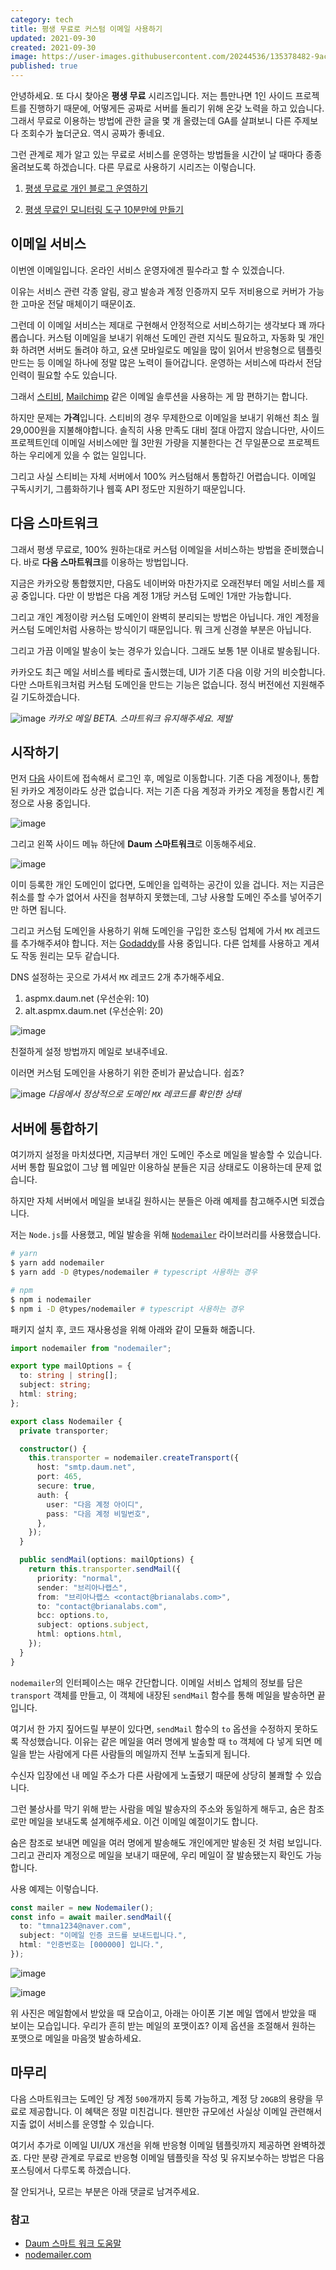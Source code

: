 ```yaml
---
category: tech
title: 평생 무료로 커스텀 이메일 사용하기
updated: 2021-09-30
created: 2021-09-30
image: https://user-images.githubusercontent.com/20244536/135378482-9ac193f6-a6dd-42c1-91be-ebc83c8953dc.png
published: true
---
```


안녕하세요. 또 다시 찾아온 **평생 무료** 시리즈입니다. 저는 틈만나면 1인 사이드 프로젝트를 진행하기 때문에, 어떻게든 공짜로 서버를 돌리기 위해 온갖 노력을 하고 있습니다. 그래서 무료로 이용하는 방법에 관한 글을 몇 개 올렸는데 GA를 살펴보니 다른 주제보다 조회수가 높더군요. 역시 공짜가 좋네요.

<!--more-->

그런 관계로 제가 알고 있는 무료로 서비스를 운영하는 방법들을 시간이 날 때마다 종종 올려보도록 하겠습니다. 다른 무료로 사용하기 시리즈는 이렇습니다.

1. [평생 무료로 개인 블로그 운영하기](/github-pages-nuxtjs)

2. [평생 무료인 모니터링 도구 10분만에 만들기](/monitoring-tool-in-10-minutes)

## 이메일 서비스

이번엔 이메일입니다. 온라인 서비스 운영자에겐 필수라고 할 수 있겠습니다.

이유는 서비스 관련 각종 알림, 광고 발송과 계정 인증까지 모두 저비용으로 커버가 가능한 고마운 전달 매체이기 때문이죠.

그런데 이 이메일 서비스는 제대로 구현해서 안정적으로 서비스하기는 생각보다 꽤 까다롭습니다. 커스텀 이메일을 보내기 위해선 도메인 관련 지식도 필요하고, 자동화 및 개인화 하려면 서버도 돌려야 하고, 요샌 모바일로도 메일을 많이 읽어서 반응형으로 템플릿 만드는 등 이메일 하나에 정말 많은 노력이 들어갑니다. 운영하는 서비스에 따라서 전담 인력이 필요할 수도 있습니다.

그래서 [스티비](https://stibee.com), [Mailchimp](https://mailchimp.com) 같은 이메일 솔루션을 사용하는 게 맘 편하기는 합니다.

하지만 문제는 **가격**입니다. 스티비의 경우 무제한으로 이메일을 보내기 위해선 최소 월 29,000원을 지불해야합니다. 솔직히 사용 만족도 대비 절대 아깝지 않습니다만, 사이드 프로젝트인데 이메일 서비스에만 월 3만원 가량을 지불한다는 건 무일푼으로 프로젝트하는 우리에게 있을 수 없는 일입니다.

그리고 사실 스티비는 자체 서버에서 100% 커스텀해서 통합하긴 어렵습니다. 이메일 구독시키기, 그룹화하기나 웹훅 API 정도만 지원하기 때문입니다.

## 다음 스마트워크

그래서 평생 무료로, 100% 원하는대로 커스텀 이메일을 서비스하는 방법을 준비했습니다. 바로 **다음 스마트워크**를 이용하는 방법입니다.

지금은 카카오랑 통합했지만, 다음도 네이버와 마찬가지로 오래전부터 메일 서비스를 제공 중입니다. 다만 이 방법은 다음 계정 1개당 커스텀 도메인 1개만 가능합니다.

그리고 개인 계정이랑 커스텀 도메인이 완벽히 분리되는 방법은 아닙니다. 개인 계정을 커스텀 도메인처럼 사용하는 방식이기 때문입니다. 뭐 크게 신경쓸 부분은 아닙니다.

그리고 가끔 이메일 발송이 늦는 경우가 있습니다. 그래도 보통 1분 이내로 발송됩니다.

카카오도 최근 메일 서비스를 베타로 출시했는데, UI가 기존 다음 이랑 거의 비슷합니다. 다만 스마트워크처럼 커스텀 도메인을 만드는 기능은 없습니다. 정식 버전에선 지원해주길 기도하겠습니다.

![image](https://user-images.githubusercontent.com/20244536/135370985-2cee0aff-da43-4008-86e3-fcd34826d953.png)
_카카오 메일 BETA. 스마트워크 유지해주세요. 제발_

## 시작하기

먼저 [다음](https://www.daum.net) 사이트에 접속해서 로그인 후, 메일로 이동합니다. 기존 다음 계정이나, 통합된 카카오 계정이라도 상관 없습니다. 저는 기존 다음 계정과 카카오 계정을 통합시킨 계정으로 사용 중입니다.

![image](https://user-images.githubusercontent.com/20244536/135372107-526bb7ca-6880-47d3-9f20-a947bde73b72.png)

그리고 왼쪽 사이드 메뉴 하단에 **Daum 스마트워크**로 이동해주세요.

![image](https://user-images.githubusercontent.com/20244536/135372169-c0afba98-5421-4799-b752-127317f4e255.png)

이미 등록한 개인 도메인이 없다면, 도메인을 입력하는 공간이 있을 겁니다. 저는 지금은 취소를 할 수가 없어서 사진을 첨부하지 못했는데, 그냥 사용할 도메인 주소를 넣어주기만 하면 됩니다.

그리고 커스텀 도메인을 사용하기 위해 도메인을 구입한 호스팅 업체에 가서 `MX` 레코드를 추가해주셔야 합니다. 저는 [Godaddy](https://godaddy.com)를 사용 중입니다. 다른 업체를 사용하고 계셔도 작동 원리는 모두 같습니다.

DNS 설정하는 곳으로 가셔서 `MX` 레코드 2개 추가해주세요.

1. aspmx.daum.net (우선순위: 10)
2. alt.aspmx.daum.net (우선순위: 20)

![image](https://user-images.githubusercontent.com/20244536/135372996-bb7f2384-3b9f-4937-a53f-ced8e3271cfb.png)

친절하게 설정 방법까지 메일로 보내주네요.

이러면 커스텀 도메인을 사용하기 위한 준비가 끝났습니다. 쉽죠?

![image](https://user-images.githubusercontent.com/20244536/135373246-cc81e429-90bc-4f11-b6f4-dbfaafa2c7b4.png)
_다음에서 정상적으로 도메인 `MX` 레코드를 확인한 상태_

## 서버에 통합하기

여기까지 설정을 마치셨다면, 지금부터 개인 도메인 주소로 메일을 발송할 수 있습니다. 서버 통합 필요없이 그냥 웹 메일만 이용하실 분들은 지금 상태로도 이용하는데 문제 없습니다.

하지만 자체 서버에서 메일을 보내길 원하시는 분들은 아래 예제를 참고해주시면 되겠습니다.

저는 `Node.js`를 사용했고, 메일 발송을 위해 [`Nodemailer`](https://nodemailer.com/) 라이브러리를 사용했습니다.

```bash [bash]
# yarn
$ yarn add nodemailer
$ yarn add -D @types/nodemailer # typescript 사용하는 경우

# npm
$ npm i nodemailer
$ npm i -D @types/nodemailer # typescript 사용하는 경우
```

패키지 설치 후, 코드 재사용성을 위해 아래와 같이 모듈화 해줍니다.

```ts [typescript]
import nodemailer from "nodemailer";

export type mailOptions = {
  to: string | string[];
  subject: string;
  html: string;
};

export class Nodemailer {
  private transporter;

  constructor() {
    this.transporter = nodemailer.createTransport({
      host: "smtp.daum.net",
      port: 465,
      secure: true,
      auth: {
        user: "다음 계정 아이디",
        pass: "다음 계정 비밀번호",
      },
    });
  }

  public sendMail(options: mailOptions) {
    return this.transporter.sendMail({
      priority: "normal",
      sender: "브리아나랩스",
      from: "브리아나랩스 <contact@brianalabs.com>",
      to: "contact@brianalabs.com",
      bcc: options.to,
      subject: options.subject,
      html: options.html,
    });
  }
}
```

`nodemailer`의 인터페이스는 매우 간단합니다. 이메일 서비스 업체의 정보를 담은 `transport` 객체를 만들고, 이 객체에 내장된 `sendMail` 함수를 통해 메일을 발송하면 끝입니다.

여기서 한 가지 짚어드릴 부분이 있다면, `sendMail` 함수의 `to` 옵션을 수정하지 못하도록 작성했습니다. 이유는 같은 메일을 여러 명에게 발송할 때 `to` 객체에 다 넣게 되면 메일을 받는 사람에게 다른 사람들의 메일까지 전부 노출되게 됩니다.

수신자 입장에선 내 메일 주소가 다른 사람에게 노출됐기 때문에 상당히 불쾌할 수 있습니다.

그런 불상사를 막기 위해 받는 사람을 메일 발송자의 주소와 동일하게 해두고, 숨은 참조로만 메일을 보내도록 설계해주세요. 이건 이메일 예절이기도 합니다.

숨은 참조로 보내면 메일을 여러 명에게 발송해도 개인에게만 발송된 것 처럼 보입니다. 그리고 관리자 계정으로 메일을 보내기 때문에, 우리 메일이 잘 발송됐는지 확인도 가능합니다.

사용 예제는 이렇습니다.

```ts [typescript]
const mailer = new Nodemailer();
const info = await mailer.sendMail({
  to: "tmna1234@naver.com",
  subject: "이메일 인증 코드를 보내드립니다.",
  html: "인증번호는 [000000] 입니다.",
});
```

![image](https://user-images.githubusercontent.com/20244536/135374752-bcb31d0b-11db-4fd5-b561-4b4ba6ede6f6.png)

![image](https://user-images.githubusercontent.com/20244536/135374879-86121a4a-47ab-4e33-9f99-0df87efa1b1e.png)

위 사진은 메일함에서 받았을 때 모습이고, 아래는 아이폰 기본 메일 앱에서 받았을 때 보이는 모습입니다. 우리가 흔히 받는 메일의 포맷이죠? 이제 옵션을 조절해서 원하는 포맷으로 메일을 마음껏 발송하세요.

## 마무리

다음 스마트워크는 도메인 당 계정 `500`개까지 등록 가능하고, 계정 당 `20GB`의 용량을 무료로 제공합니다. 이 혜택은 정말 미친겁니다. 웬만한 규모에선 사실상 이메일 관련해서 지출 없이 서비스를 운영할 수 있습니다.

여기서 추가로 이메일 UI/UX 개선을 위해 반응형 이메일 템플릿까지 제공하면 완벽하겠죠. 다만 분량 관계로 무료로 반응형 이메일 템플릿을 작성 및 유지보수하는 방법은 다음 포스팅에서 다루도록 하겠습니다.

잘 안되거나, 모르는 부분은 아래 댓글로 남겨주세요.

### 참고

- [Daum 스마트 워크 도움말](https://cs.daum.net/faq/43/13114.html)
- [nodemailer.com](https://nodemailer.com/)
